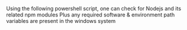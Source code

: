 Using the following powershell script, one can check for Nodejs and its related npm modules 
Plus any required software & environment path variables are present in the windows system 